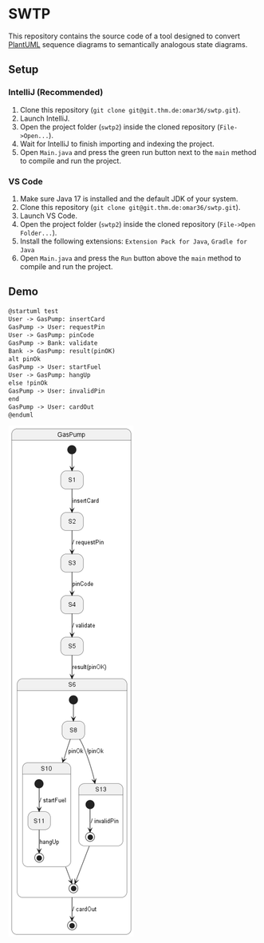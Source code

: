 # SWTP
This repository contains the source code of a tool designed to convert [PlantUML](https://plantuml.com/) sequence
diagrams to semantically analogous state diagrams.

## Setup
### IntelliJ (Recommended)
1. Clone this repository (`git clone git@git.thm.de:omar36/swtp.git`).
2. Launch IntelliJ.
3. Open the project folder (`swtp2`) inside the cloned repository (`File->Open...`).
4. Wait for IntelliJ to finish importing and indexing the project.
5. Open `Main.java` and press the green run button next to the `main` method to compile and run the project.

### VS Code
1. Make sure Java 17 is installed and the default JDK of your system.
2. Clone this repository (`git clone git@git.thm.de:omar36/swtp.git`).
3. Launch VS Code.
4. Open the project folder (`swtp2`) inside the cloned repository (`File->Open Folder...`).
5. Install the following extensions: `Extension Pack for Java`, `Gradle for Java`
6. Open `Main.java` and press the `Run` button above the `main` method to compile and run the project.

## Demo
```plantuml
@startuml test
User -> GasPump: insertCard
GasPump -> User: requestPin
User -> GasPump: pinCode
GasPump -> Bank: validate
Bank -> GasPump: result(pinOK)
alt pinOk
GasPump -> User: startFuel
User -> GasPump: hangUp
else !pinOk
GasPump -> User: invalidPin
end
GasPump -> User: cardOut
@enduml
```

![demo](./demo.png)